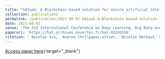 ```yaml
---
title: "SAIaaS: A Blockchain-based solution for secure artificial intelligence as-a-Service"
collection: publications
permalink: /publication/2021-08-01-SAIaaS-A-Blockchain-based-solution-for-secure-artificial-intelligence-as-a-Service
date: 2021-08-01
venue: 'The 2nd International Conference on Deep Learning, Big Data and Blockchain (DEEP-BDB 2021)'
paperurl: 'https://hal.archives-ouvertes.fr/hal-03245536'
citation: ' Nicolas Six,  Andrea Chr{\&apos;e}tien,  Nicolas Herbaut, &quot;SAIaaS: A Blockchain-based solution for secure artificial intelligence as-a-Service.&quot; The 2nd International Conference on Deep Learning, Big Data and Blockchain (DEEP-BDB 2021), 2021.'
---
```

[Access paper here](https://hal.archives-ouvertes.fr/hal-03245536){:target="_blank"}
